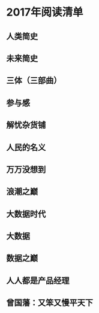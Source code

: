 # 2017年阅读清单

## 人类简史

## 未来简史

## 三体（三部曲）

## 参与感

## 解忧杂货铺

## 人民的名义

## 万万没想到

## 浪潮之巅

## 大数据时代

## 大数据

## 数据之巅

## 人人都是产品经理

## 曾国藩：又笨又慢平天下
